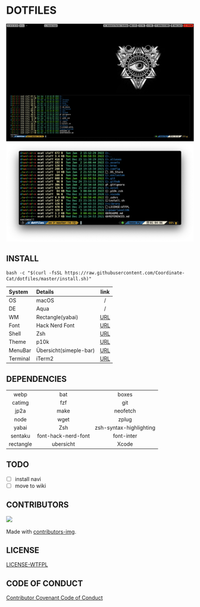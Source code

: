 # DOTFILES

<!-- ![screenshot001](.assets/dotfiles2.png) -->
![screenshot001](.assets/dotfiles1.png)
![iterm](.assets/iterm.png)

## INSTALL

```
bash -c "$(curl -fsSL https://raw.githubusercontent.com/Coordinate-Cat/dotfiles/master/install.sh)"

```

| System   | Details                | link                                                      |
|:---------|:-----------------------|:---------------------------------------------------------:|
| OS       | macOS                  | /                                                         |
| DE       | Aqua                   | /                                                         |
| WM       | Rectangle(yabai)       | [URL](https://github.com/rxhanson/Rectangle)              |
| Font     | Hack Nerd Font         | [URL](https://github.com/ryanoasis/nerd-fonts)            |
| Shell    | Zsh                    | [URL](https://sourceforge.net/p/zsh/code/ci/master/tree/) |
| Theme    | p10k                   | [URL](https://github.com/romkatv/powerlevel10k)           |
| MenuBar  | Übersicht(simeple-bar) | [URL](http://tracesof.net/uebersicht/)                    |
| Terminal | iTerm2                 | [URL](https://iterm2.com/)                                |


## DEPENDENCIES
|          |                        |                                                           |
|:---------:|:-----------------------:|:---------------------------------------------------------:|
| webp       | bat                  | boxes                                                        |
| catimg       | fzf                   | git                                                         |
| jp2a       | make      | neofetch              |
| node     | wget         | zplug            |
| yabai    | Zsh                    | zsh-syntax-highlighting |
| sentaku    | font-hack-nerd-font                   | font-inter           |
| rectangle  | ubersicht | Xcode                    |
## TODO

- [ ] install navi
- [ ] move to wiki

## CONTRIBUTORS

<a href="https://github.com/Coordinate-Cat/dotfiles/graphs/contributors">
  <img src="https://contributors-img.web.app/image?repo=Coordinate-Cat/dotfiles" />
</a>

Made with [contributors-img](https://contributors-img.web.app).

## LICENSE

[LICENSE-WTFPL](https://github.com/Coordinate-Cat/dotfiles/blob/master/LICENSE-WTFPL)

## CODE OF CONDUCT

[Contributor Covenant Code of Conduct](https://github.com/Coordinate-Cat/dotfiles/blob/master/CODE_OF_CONDUCT.md)
